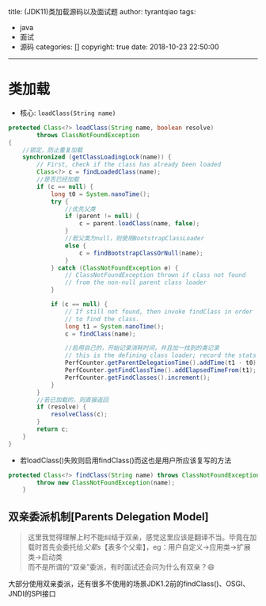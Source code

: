 title: (JDK11)类加载源码以及面试题
author: tyrantqiao
tags:
  - java
  - 面试
  - 源码
categories: []
copyright: true
date: 2018-10-23 22:50:00
---

# 类加载

- 核心: `loadClass(String name)`

``` java
protected Class<?> loadClass(String name, boolean resolve)
        throws ClassNotFoundException
{
    //锁定，防止重复加载
    synchronized (getClassLoadingLock(name)) {
        // First, check if the class has already been loaded
        Class<?> c = findLoadedClass(name);
        //是否已经加载
        if (c == null) {
            long t0 = System.nanoTime();
            try {
                //优先父类
                if (parent != null) {
                    c = parent.loadClass(name, false);
                }
                //若父类为null，则使用BootstrapClassLoader
                else {
                    c = findBootstrapClassOrNull(name);
                }
            } catch (ClassNotFoundException e) {
                // ClassNotFoundException thrown if class not found
                // from the non-null parent class loader
            }

            if (c == null) {
                // If still not found, then invoke findClass in order
                // to find the class.
                long t1 = System.nanoTime();
                c = findClass(name);

                //启用自己的，开始记录消耗时间，并且加一找到的类记录
                // this is the defining class loader; record the stats
                PerfCounter.getParentDelegationTime().addTime(t1 - t0);
                PerfCounter.getFindClassTime().addElapsedTimeFrom(t1);
                PerfCounter.getFindClasses().increment();
            }
        }
        //若已加载的，则直接返回
        if (resolve) {
            resolveClass(c);
        }
        return c;
    }
}
```

- 若loadClass()失败则启用findClass()而这也是用户所应该复写的方法

``` java
protected Class<?> findClass(String name) throws ClassNotFoundException {
        throw new ClassNotFoundException(name);
    }
```

## 双亲委派机制[Parents Delegation Model]

> 这里我觉得理解上时不能纠结于双亲，感觉这里应该是翻译不当。毕竟在加载时首先会委托给*父辈s*【表多个父辈】，eg：用户自定义->应用类->扩展类->启动类  
而不是所谓的“双亲”委派，有时面试还会问为什么有双亲？:smile:

大部分使用双亲委派，还有很多不使用的场景JDK1.2前的findClass()、OSGI、JNDI的SPI接口